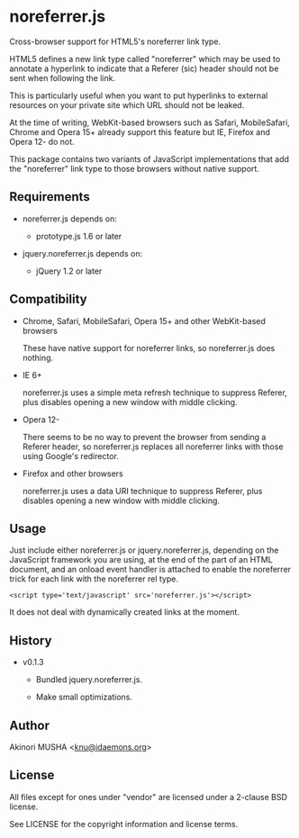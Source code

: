 noreferrer.js
=============

Cross-browser support for HTML5's noreferrer link type.

HTML5 defines a new link type called "noreferrer" which may be used to
annotate a hyperlink to indicate that a Referer (sic) header should
not be sent when following the link.

This is particularly useful when you want to put hyperlinks to
external resources on your private site which URL should not be
leaked.

At the time of writing, WebKit-based browsers such as Safari,
MobileSafari, Chrome and Opera 15+ already support this feature but
IE, Firefox and Opera 12- do not.

This package contains two variants of JavaScript implementations that
add the "noreferrer" link type to those browsers without native
support.

Requirements
------------

* noreferrer.js depends on:

    * prototype.js 1.6 or later

* jquery.noreferrer.js depends on:

    * jQuery 1.2 or later

Compatibility
-------------

* Chrome, Safari, MobileSafari, Opera 15+ and other WebKit-based
  browsers

    These have native support for noreferrer links, so noreferrer.js
    does nothing.

* IE 6+

    noreferrer.js uses a simple meta refresh technique to suppress
    Referer, plus disables opening a new window with middle clicking.

* Opera 12-

    There seems to be no way to prevent the browser from sending a
    Referer header, so noreferrer.js replaces all noreferrer links
    with those using Google's redirector.

* Firefox and other browsers

    noreferrer.js uses a data URI technique to suppress Referer, plus
    disables opening a new window with middle clicking.

Usage
-----

Just include either noreferrer.js or jquery.noreferrer.js, depending
on the JavaScript framework you are using, at the end of the <head>
part of an HTML document, and an onload event handler is attached to
enable the noreferrer trick for each link with the noreferrer rel
type.

    <script type='text/javascript' src='noreferrer.js'></script>

It does not deal with dynamically created links at the moment.

History
-------

* v0.1.3

   * Bundled jquery.noreferrer.js.

   * Make small optimizations.

Author
------

Akinori MUSHA <<knu@idaemons.org>>

License
-------

All files except for ones under "vendor" are licensed under a 2-clause
BSD license.

See LICENSE for the copyright information and license terms.
